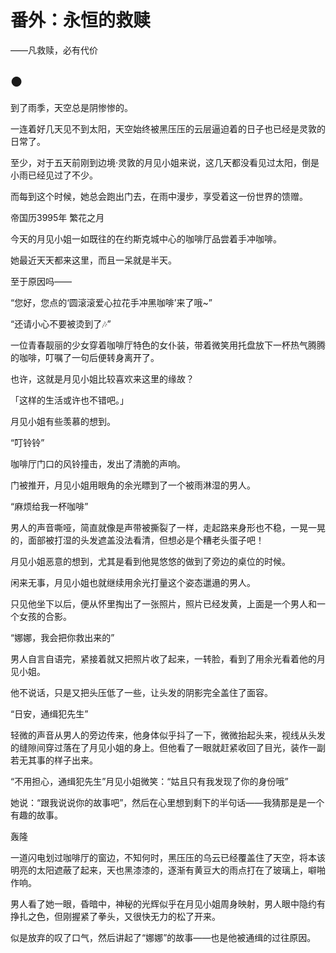 # 番外：永恒的救赎

——凡救赎，必有代价

## ●

到了雨季，天空总是阴惨惨的。

一连着好几天见不到太阳，天空始终被黑压压的云层逼迫着的日子也已经是灵敦的日常了。

至少，对于五天前刚到边境·灵敦的月见小姐来说，这几天都没看见过太阳，倒是小雨已经见过了不少。

而每到这个时候，她总会跑出门去，在雨中漫步，享受着这一份世界的馈赠。

帝国历3995年 繁花之月

今天的月见小姐一如既往的在约斯克城中心的咖啡厅品尝着手冲咖啡。

她最近天天都来这里，而且一呆就是半天。

至于原因吗——

“您好，您点的‘圆滚滚爱心拉花手冲黑咖啡’来了哦~”

“还请小心不要被烫到了🎶”

一位青春靓丽的少女穿着咖啡厅特色的女仆装，带着微笑用托盘放下一杯热气腾腾的咖啡，叮嘱了一句后便转身离开了。

也许，这就是月见小姐比较喜欢来这里的缘故？

「这样的生活或许也不错吧。」

月见小姐有些羡慕的想到。

“叮铃铃”

咖啡厅门口的风铃撞击，发出了清脆的声响。

门被推开，月见小姐用眼角的余光瞟到了一个被雨淋湿的男人。

“麻烦给我一杯咖啡”

男人的声音嘶哑，简直就像是声带被撕裂了一样，走起路来身形也不稳，一晃一晃的，面部被打湿的头发遮盖没法看清，但想必是个糟老头蛋子吧！

月见小姐恶意的想到，尤其是看到他晃悠悠的做到了旁边的桌位的时候。

闲来无事，月见小姐也就继续用余光打量这个姿态邋遢的男人。

只见他坐下以后，便从怀里掏出了一张照片，照片已经发黄，上面是一个男人和一个女孩的合影。

“娜娜，我会把你救出来的”

男人自言自语完，紧接着就又把照片收了起来，一转脸，看到了用余光看着他的月见小姐。

他不说话，只是又把头压低了一些，让头发的阴影完全盖住了面容。

“日安，通缉犯先生”

轻微的声音从男人的旁边传来，他身体似乎抖了一下，微微抬起头来，视线从头发的缝隙间穿过落在了月见小姐的身上。但他看了一眼就赶紧收回了目光，装作一副若无其事的样子出来。

“不用担心，通缉犯先生”月见小姐微笑：“姑且只有我发现了你的身份哦”

她说：“跟我说说你的故事吧”，然后在心里想到剩下的半句话——我猜那是是一个有趣的故事。

轰隆

一道闪电划过咖啡厅的窗边，不知何时，黑压压的乌云已经覆盖住了天空，将本该明亮的太阳遮蔽了起来，天也黑漆漆的，逐渐有黄豆大的雨点打在了玻璃上，噼啪作响。

男人看了她一眼，昏暗中，神秘的光辉似乎在月见小姐周身映射，男人眼中隐约有挣扎之色，但刚握紧了拳头，又很快无力的松了开来。

似是放弃的叹了口气，然后讲起了“娜娜”的故事——也是他被通缉的过往原因。